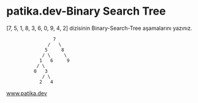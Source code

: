 # patika.dev-Binary Search Tree
[7, 5, 1, 8, 3, 6, 0, 9, 4, 2] dizisinin Binary-Search-Tree aşamalarını yazınız.

                     7
                   /   \
                  5     8
                 / \     \
                1   6     9
               / \
              0   3
                 / \
                2   4
                  
www.patika.dev              
